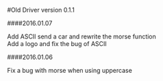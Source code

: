 #Old Driver version 0.1.1

####2016.01.07

Add ASCII send a car and rewrite the morse function       
Add a logo and fix the bug of ASCII     

####2016.01.06

Fix a bug with morse when using uppercase 